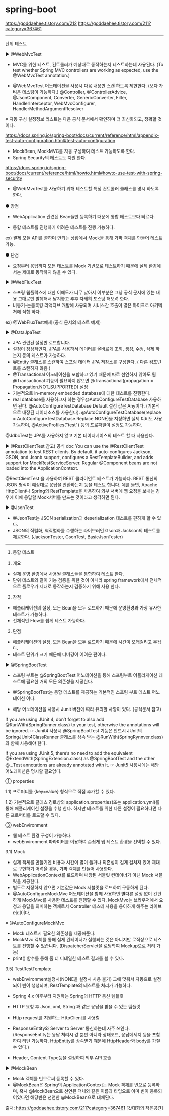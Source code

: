 # spring-boot

https://goddaehee.tistory.com/212
https://goddaehee.tistory.com/211?category=367461

---
단위 테스트

▶ @WebMvcTest
 - MVC를 위한 테스트, 컨트롤러가 예상대로 동작하는지 테스트하는데 사용된다.
(To test whether Spring MVC controllers are working as expected, use the @WebMvcTest annotation.)

 - @WebMvcTest 어노테이션을 사용시 다음 내용만 스캔 하도록 제한한다. (보다 가벼운 테스팅이 가능하다.)
@Controller, @ControllerAdvice, @JsonComponent, Converter, GenericConverter, Filter, HandlerInterceptor, WebMvcConfigurer, HandlerMethodArgumentResolver

※ 자동 구성 설정정보 리스트는 다음 공식 문서에서 확인하며 더 최신화되고, 정확할 것이다.

https://docs.spring.io/spring-boot/docs/current/reference/html/appendix-test-auto-configuration.html#test-auto-configuration

 - MockBean, MockMVC를 자동 구성하여 테스트 가능하도록 한다.
 - Spring Security의 테스트도 지원 한다.

https://docs.spring.io/spring-boot/docs/current/reference/html/howto.html#howto-use-test-with-spring-security

 

 - @WebMvcTest를 사용하기 위해 테스트할 특정 컨트롤러 클래스를 명시 하도록 한다.

 

● 장점

 - WebApplication 관련된 Bean들만 등록하기 때문에 통합 테스트보다 빠르다.

 - 통합 테스트를 진행하기 어려운 테스트를 진행 가능하다.

ex) 결제 모듈 API를 콜하며 안되는 상황에서 Mock을 통해 가짜 객체를 만들어 테스트 가능.

 

● 단점

 - 요청부터 응답까지 모든 테스트를 Mock 기반으로 테스트하기 때문에 실제 환경에서는 제대로 동작하지 않을 수 있다.

 ▶ @WebFluxTest
 - 스프링 웹플럭스에 대한 이해도가 너무 낮아서 이부분은 그냥 공식 문서에 있는 내용 그대로만 발췌해서 남겨놓고 추후 자세히 포스팅 해보려 한다.
 - 비동기-논블록킹 리액티브 개발에 사용되며 서비스간 호출이 많은 마이크로 아키텍처에 적합 하다.

ex) @WebFluxTest예제 (공식 문서의 테스트 예제)

▶ @DataJpaTest
 - JPA 관련된 설정만 로드합니다.
 - 설정이 정상적인지, JPA를 사용하서 데이터를 올바르게 조회, 생성, 수정, 삭제 하는지 등의 테스트가 가능하다.
 - @Entity 클래스를 스캔하여 스프링 데이터 JPA 저장소를 구성한다. ( 다른 컴포넌트를 스캔하지 않음 )
 - @Transactional 어노테이션을 포함하고 있기 때문에 따로 선언하지 않아도 됨
   @Transactional 기능이 필요하지 않으면 @Transactional(propagation = Propagation.NOT_SUPPORTED) 설정
 - 기본적으로 in-memory embedded database에 대한 테스트를 진행한다.
 - real database를 사용하고자 하는 경우@AutoConfigureTestDatabase 사용하면 된다.
   @AutoConfigureTestDatabase Default 설정 값은 Any이다. (기본적으로 내장된 데이터소스를 사용한다).
   @AutoConfigureTestDatabase(replace = AutoConfigureTestDatabase.Replace.NONE)을 지정하면 실제 디비도 사용 가능하며,
   @ActiveProfiles("test") 등의 프로파일이 설정도 가능하다.

@JdbcTest는 JPA를 사용하지 않고 기본 데이터베이스의 테스트 할 때 사용한다.

▶ @RestClientTest
참고) 공식 doc 
You can use the @RestClientTest annotation to test REST clients.
By default, it auto-configures Jackson, GSON, and Jsonb support, configures a RestTemplateBuilder, and adds support for MockRestServiceServer.
Regular @Component beans are not loaded into the ApplicationContext.

@RestClientTest 을 사용하여 REST 클라이언트 테스트가 가능하다.
REST 통신의 JSON 형식이 예상대로 응답을 반환하는지 등을 테스트 합니다.
예를 들면, Apache HttpClient나 Spring의 RestTemplate을 사용하여 외부 서버에 웹 요청을 보내는 경우에 이에 응답할 Mock서버를 만드는 것이라고 생각하면 된다.

▶ @JsonTest
 - @JsonTest는 JSON serialization과 deserialization 테스트를 편하게 할 수 있다.
 - JSON의 직렬화, 역직렬화를 수행하는 라이브러인 Gson과 Jackson의 테스트를 제공한다.
(JacksonTester, GsonTest, BasicJsonTester)



---
1. 통합 테스트
1) 개요
 - 실제 운영 환경에서 사용될 클래스들을 통합하여 테스트 한다.
 - 단위 테스트와 같이 기능 검증을 위한 것이 아니라 spring framework에서 전체적으로 플로우가 제대로 동작하는지 검증하기 위해 사용 한다.
 
2) 장점
 - 애플리케이션의 설정, 모든 Bean을 모두 로드하기 때문에 운영환경과 가장 유사한 테스트가 가능하다.
 - 전체적인 Flow를 쉽게 테스트 가능하다.

3) 단점
 - 애플리케이션의 설정, 모든 Bean을 모두 로드하기 때문에 시간이 오래걸리고 무겁다.
 - 테스트 단위가 크기 때문에 디버깅이 어려운 편이다.

▶ @SpringBootTest
 - 스프링 부트는 @SpringBootTest 어노테이션을 통해 스프링부트 어플리케이션 테스트에 필요한 거의 모든 의존성을 제공한다.

 - @SpringBootTest는 통합 테스트를 제공하는 기본적인 스프링 부트 테스트 어노테이션 이다.

 - 해당 어노테이션을 사용시 Junit 버전에 따라 유의할 사항이 있다. (공식문서 참고)

 

If you are using JUnit 4, don’t forget to also add @RunWith(SpringRunner.class) to your test, otherwise the annotations will be ignored.
☞ Junit4 사용시 @SpringBootTest 기능은 반드시 JUnit의 SpringJUnit4ClassRunner 클래스를 상속 받는 @RunWith(SpringRynnver.class)와 함께 사용해야 한다.
 
If you are using JUnit 5, there’s no need to add the equivalent @ExtendWith(SpringExtension.class) as @SpringBootTest 
and the other @…Test annotations are already annotated with it.
☞ Junit5 사용시에는 해당 어노테이션은 명시할 필요없다.

 

① properties

1.1) 프로퍼티를 {key=value} 형식으로 직접 추가할 수 있다.

1.2)  기본적으로 클래스 경로상의 application.properties(또는 application.yml)를 통해 애플리케이션 설정을 수행 한다.
 하지만 테스트를 위한 다른 설정이 필요하다면 다른 프로퍼티를 로드할 수 있다.

③ webEnvironment 

 - 웹 테스트 환경 구성이 가능하다.
 - webEnvironment 파라미터를 이용하여 손쉽게 웹 테스트 환경을 선택할 수 있다.


3.1) Mock
 - 실제 객체를 만들기엔 비용과 시간이 많이 들거나 의존성이 길게 걸쳐져 있어 제대로 구현하기 어려울 경우, 가짜 객체를 만들어 사용한다.
 - WebApplicationContext를 로드하며 내장된 서블릿 컨테이너가 아닌 Mock 서블릿을 제공한다.
 - 별도로 지정하지 않으면 기본값은 Mock 서블릿을 로드하여 구동하게 된다.
 - @AutoConfigureMockMvc 어노테이션을 함께 사용하면 별다른 설정 없이 간편하게 MockMvc를 사용한 테스트를 진행할 수 있다.
   MockMvc는 브라우저에서 요청과 응답을 의미하는 객체로서 Controller 테스테 사용을 용이하게 해주는 라이브러리이다.

※ @AutoConfigureMockMvc
 - Mock 테스트시 필요한 의존성을 제공해준다.
 - MockMvc 객체를 통해 실제 컨테이너가 실행되는 것은 아니지만 로직상으로 테스트를 진행할 수 있습니다. (DispatcherServlet을 로딩학여 Mockup으로 처리 가능)
 - print() 함수를 통해 좀 더 디테일한 테스트 결과를 볼 수 있다.

3.5) TestRestTemplate
 - webEnvironment설정시(NONE을 설정시 사용 불가) 그에 맞춰서 자동으로 설정되어 빈이 생성되며, RestTemplate의 테스트를 처리가 가능하다.

- Spring 4.x 이후부터 지원하는 Spring의 HTTP 통신 템플릿
- HTTP 요청 후 Json, xml, String 과 같은 응답을 받을 수 있는 템플릿
- Http request를 지원하는 HttpClient를 사용함
- ResponseEntity와 Server to Server 통신하는데 자주 쓰인다.
  (ResponseEntity는 응답 처리시 값 뿐만 아니라 상태코드, 응답메세지 등을 포함하여 리턴 가능하다. HttpEntity를 상속받기 떄문에 HttpHeader와 body를 가질수 있다.)
- Header, Content-Type등을 설정하여 외부 API 호출


▶ @MockBean
 - Mock 객체를 빈으로써 등록할 수 있다.
 - @MockBean은 Spring의 ApplicationContext는 Mock 객체를 빈으로 등록하며, 혹시 @MockBean으로 선언된 객체와 같은 이름과 타입으로 이미 빈이 등록되어있다면 해당빈은 선언한 @MockBean으로 대체된다.



출처: https://goddaehee.tistory.com/211?category=367461 [갓대희의 작은공간]
